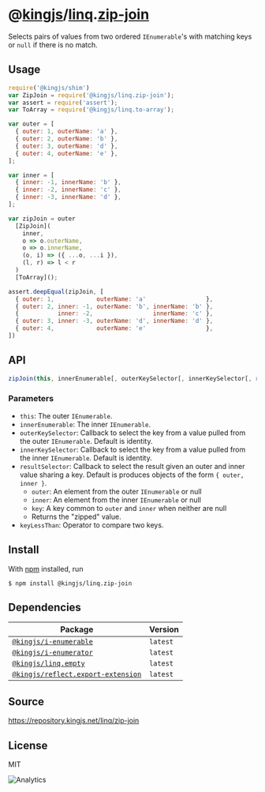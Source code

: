 # @[kingjs][@kingjs]/[linq][ns0].[zip-join][ns1]
Selects pairs of values from two ordered  `IEnumerable`'s with matching keys or `null` if there is no match.
## Usage
```js
require('@kingjs/shim')
var ZipJoin = require('@kingjs/linq.zip-join');
var assert = require('assert');
var ToArray = require('@kingjs/linq.to-array');

var outer = [
  { outer: 1, outerName: 'a' },
  { outer: 2, outerName: 'b' },
  { outer: 3, outerName: 'd' },
  { outer: 4, outerName: 'e' },
];

var inner = [
  { inner: -1, innerName: 'b' },
  { inner: -2, innerName: 'c' },
  { inner: -3, innerName: 'd' },
];

var zipJoin = outer
  [ZipJoin](
    inner,
    o => o.outerName,
    o => o.innerName,
    (o, i) => ({ ...o, ...i }),
    (l, r) => l < r
  )
  [ToArray]();

assert.deepEqual(zipJoin, [
  { outer: 1,            outerName: 'a'                 },
  { outer: 2, inner: -1, outerName: 'b', innerName: 'b' },
  {           inner: -2,                 innerName: 'c' },
  { outer: 3, inner: -3, outerName: 'd', innerName: 'd' },
  { outer: 4,            outerName: 'e'                 },
])
```

## API
```ts
zipJoin(this, innerEnumerable[, outerKeySelector[, innerKeySelector[, resultSelector(outer, inner, key)[, keyLessThan]]]])
```

### Parameters
- `this`: The outer `IEnumerable`.
- `innerEnumerable`: The inner `IEnumerable`.
- `outerKeySelector`: Callback to select the key  from a value pulled from the outer `IEnumerable`. Default is identity.
- `innerKeySelector`: Callback to select the key  from a value pulled from the inner `IEnumerable`.  Default is identity.
- `resultSelector`: Callback to select the result given an outer and inner value sharing a key. Default is produces objects of the form `{ outer, inner }`.
  - `outer`: An element from the outer `IEnumerable` or null
  - `inner`: An element from the inner `IEnumerable` or null
  - `key`: A key common to `outer` and `inner` when neither are null
  - Returns the "zipped" value.
- `keyLessThan`: Operator to compare two keys.



## Install
With [npm](https://npmjs.org/) installed, run
```
$ npm install @kingjs/linq.zip-join
```
## Dependencies
|Package|Version|
|---|---|
|[`@kingjs/i-enumerable`](https://www.npmjs.com/package/@kingjs/i-enumerable)|`latest`|
|[`@kingjs/i-enumerator`](https://www.npmjs.com/package/@kingjs/i-enumerator)|`latest`|
|[`@kingjs/linq.empty`](https://www.npmjs.com/package/@kingjs/linq.empty)|`latest`|
|[`@kingjs/reflect.export-extension`](https://www.npmjs.com/package/@kingjs/reflect.export-extension)|`latest`|
## Source
https://repository.kingjs.net/linq/zip-join
## License
MIT

![Analytics](https://analytics.kingjs.net/linq/zip-join)

[@kingjs]: https://www.npmjs.com/package/kingjs
[ns0]: https://www.npmjs.com/package/@kingjs/linq
[ns1]: https://www.npmjs.com/package/@kingjs/linq.zip-join
